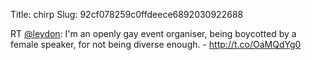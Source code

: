 Title: chirp
Slug: 92cf078259c0ffdeece6892030922688

RT <a href="http://twitter.com/leydon">@leydon</a>: I'm an openly gay event organiser, being boycotted by a female speaker, for not being diverse enough. - <a href="http://t.co/OaMQdYg0">http://t.co/OaMQdYg0</a>

